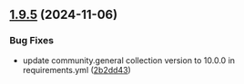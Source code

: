 ## [1.9.5](https://github.com/arpanrec/arpanrec.nebula/compare/1.9.4...1.9.5) (2024-11-06)


### Bug Fixes

* update community.general collection version to 10.0.0 in requirements.yml ([2b2dd43](https://github.com/arpanrec/arpanrec.nebula/commit/2b2dd43e1e573f794686b578e1596a3a01414d48))
